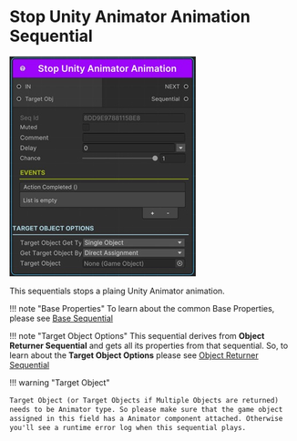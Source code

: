# Stop Unity Animator Animation Sequential

![Stop Animation](/img/sequential_stopanimation.jpg)

This sequentials stops a plaing Unity Animator animation.

!!! note "Base Properties"
    To learn about the common Base Properties, please see [Base Sequential](../sequential_base.md)

!!! note "Target Object Options"
    This sequential derives from __Object Returner Sequential__ and gets all its properties from that sequential. So, to learn about the __Target Object Options__ please see [Object Returner Sequential](../sequentialobjectreturner/index.md)


!!! warning "Target Object"
 
    Target Object (or Target Objects if Multiple Objects are returned) needs to be Animator type. So please make sure that the game object assigned in this field has a Animator component attached. Otherwise you'll see a runtime error log when this sequential plays.

